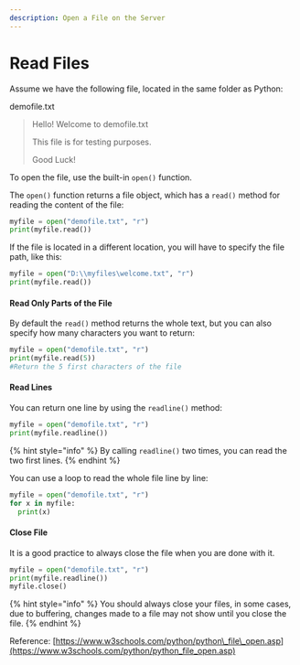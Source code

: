 ```yaml
---
description: Open a File on the Server
---
```


# Read Files

Assume we have the following file, located in the same folder as Python:

demofile.txt

> Hello! Welcome to demofile.txt
>
> This file is for testing purposes.
>
> Good Luck!

To open the file, use the built-in `open()` function.

The `open()` function returns a file object, which has a `read()` method for reading the content of the file:

```python
myfile = open("demofile.txt", "r")
print(myfile.read())
```

If the file is located in a different location, you will have to specify the file path, like this:

```python
myfile = open("D:\\myfiles\welcome.txt", "r")
print(myfile.read())
```

#### Read Only Parts of the File

By default the `read()` method returns the whole text, but you can also specify how many characters you want to return:

```python
myfile = open("demofile.txt", "r")
print(myfile.read(5))
#Return the 5 first characters of the file
```

#### Read Lines

You can return one line by using the `readline()` method:

```python
myfile = open("demofile.txt", "r")
print(myfile.readline())
```

{% hint style="info" %}
By calling `readline()` two times, you can read the two first lines.
{% endhint %}

You can use a loop to read the whole file line by line:

```python
myfile = open("demofile.txt", "r")
for x in myfile:
  print(x)
```

#### Close File

It is a good practice to always close the file when you are done with it.

```python
myfile = open("demofile.txt", "r")
print(myfile.readline())
myfile.close()
```

{% hint style="info" %}
You should always close your files, in some cases, due to buffering, changes made to a file may not show until you close the file.
{% endhint %}



Reference: [https://www.w3schools.com/python/python\_file\_open.asp](https://www.w3schools.com/python/python_file_open.asp)

